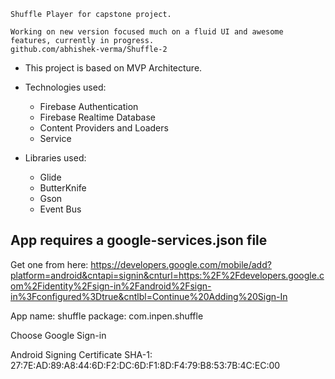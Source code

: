     Shuffle Player for capstone project.

    Working on new version focused much on a fluid UI and awesome features, currently in progress.
    github.com/abhishek-verma/Shuffle-2
    
- This project is based on MVP Architecture.

- Technologies used:
  - Firebase Authentication
  - Firebase Realtime Database
  - Content Providers and Loaders
  - Service

- Libraries used:
  - Glide
  - ButterKnife
  - Gson
  - Event Bus

App requires a google-services.json file
----------------------------------------
Get one from here: https://developers.google.com/mobile/add?platform=android&cntapi=signin&cnturl=https:%2F%2Fdevelopers.google.com%2Fidentity%2Fsign-in%2Fandroid%2Fsign-in%3Fconfigured%3Dtrue&cntlbl=Continue%20Adding%20Sign-In

App name: shuffle
package: com.inpen.shuffle

Choose Google Sign-in

Android Signing Certificate SHA-1:
27:7E:AD:89:A8:44:6D:F2:DC:6D:F1:8D:F4:79:B8:53:7B:4C:EC:00
